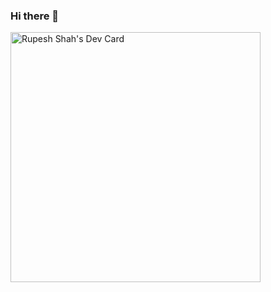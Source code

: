 ### Hi there 👋

<!--
**Rupeshsah23/Rupeshsah23** is a ✨ _special_ ✨ repository because its `README.md` (this file) appears on your GitHub profile.

Here are some ideas to get you started:

- 🔭 I’m currently working on ...
- 🌱 I’m currently learning ...
- 👯 I’m looking to collaborate on ...
- 🤔 I’m looking for help with ...
- 💬 Ask me about ...
- 📫 How to reach me: ...
- 😄 Pronouns: ...
- ⚡ Fun fact: ...
-->
<a href="https://app.daily.dev/Rupesh23"><img src="https://api.daily.dev/devcards/a012cac2dcbd4abe86d668c4ac703693.png?r=of3" width="400" alt="Rupesh Shah's Dev Card"/></a>
